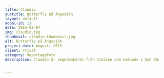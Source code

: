 ```yaml
---
title: Claudio
subtitle: Butterfly på Ängssjön
layout: default
modal-id: 11
date: 2015-08-07
img: claudio.jpg
thumbnail: claudio-thumbnail.jpg
alt: Butterfly på Ängssjön
project-date: Augusti 2015
client: Privat
category: Reportagefoto
description: Claudio är segelmakaren från Italien som hamnade i byn Västerrottna. Oddsen till trots har han lyckats hitta ett jobb där han får användning av sina färdigheter som segelmakare. Vid sidan av jobbet har han också startat ett eget företag som reparerar och nyproducerar segelkapell, vindskydd, smarta förvaringsväskor m.m. Vid några tillfällen har han försökt lära mig att segla. Jag är inte oduglig men för en italienare som började jobba på ett segelloft vid 13 års ålder måste det vara frustrerande att se mig febrilt rycka i rodret för att hitta en 45-gradig riktning mot vinden. Bilden ovan togs under vår senaste tur i Ängssjön. Vindarna är luriga där. De byter hela tiden riktning och växlar i styrka. När jag kände mig nöjd för dagen fick Claudio ta över kontrollen. Det var då, när han hissade sin hemmagjorda spinnaker, som ögonen började gnistra. Äntligen en utmaning! Efter en stunds justeringar av en uppsjö fiffigt knutna linor hade Claudio ställt upp seglen i formationen ”Butterfly” i vilken storseglet rätvinkligt pekar mot spinnakern.


---
```


